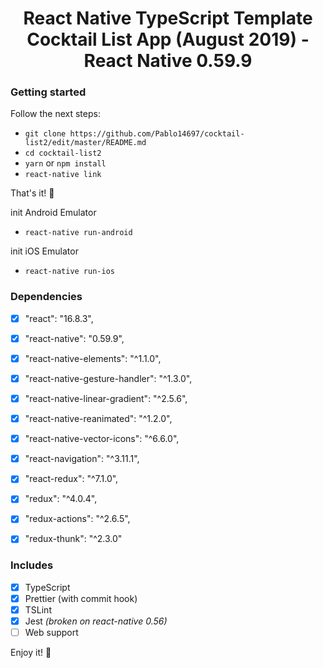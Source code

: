 <p>
  <h1 align="center">React Native TypeScript Template Cocktail List App (August 2019) - React Native 0.59.9</h1>
</p>

### Getting started

Follow the next steps:<br/>
- `git clone https://github.com/Pablo14697/cocktail-list2/edit/master/README.md`
- `cd cocktail-list2`
- `yarn` or `npm install`
- `react-native link`

That's it! 🎉 

init Android Emulator
- `react-native run-android`

init iOS Emulator
- `react-native run-ios`

### Dependencies

- [x]    "react": "16.8.3",
- [x]    "react-native": "0.59.9",
- [x]    "react-native-elements": "^1.1.0",
- [x]    "react-native-gesture-handler": "^1.3.0",
- [x]    "react-native-linear-gradient": "^2.5.6",
- [x]    "react-native-reanimated": "^1.2.0",
- [x]    "react-native-vector-icons": "^6.6.0",
- [x]    "react-navigation": "^3.11.1",
- [x]    "react-redux": "^7.1.0",
- [x]    "redux": "^4.0.4",
- [x]    "redux-actions": "^2.6.5",
- [x]    "redux-thunk": "^2.3.0"
  


### Includes

- [x] TypeScript
- [x] Prettier (with commit hook)
- [x] TSLint
- [x] Jest _(broken on react-native 0.56)_
- [ ] Web support

Enjoy it! 🎉 
